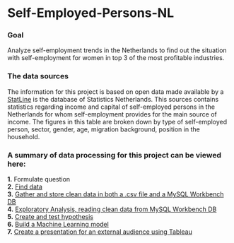 # Self-Employed-Persons-NL   

### Goal ###   
Analyze self-employment trends in the Netherlands to find out the situation with self-employment for women in top 3 of the most profitable industries.   

### The data sources ###   
The information for this project is based on open data made available by a [StatLine](https://opendata.cbs.nl/#/CBS/nl/) is the database of Statistics Netherlands. This sources contains statistics regarding income and capital of self-employed persons in the Netherlands for whom self-employment provides for the main source of income. The figures in this table are broken down by type of self-employed person, sector, gender, age, migration background, position in the household.   

### A summary of data processing for this project can be viewed here: ###   
**1.** Formulate question   
**2.** [Find data](https://opendata.cbs.nl/statline/portal.html?_la=en&_catalog=CBS&tableId=84466ENG&_theme=1070)   
**3.** [Gather and store clean data in both a .csv file and a MySQL Workbench DB](project_files/gather_data_self-employed_persons.ipynb)   
**4.** [Exploratory Analysis, reading clean data from MySQL Workbench DB](project_files/eda_self-empl.ipynb)   
**5.** [Create and test hypothesis](project_files/hypothesis_testing.ipynb)   
**6.** [Build a Machine Learning model](project_files/model.ipynb)   
**7.** [Create a presentation for an external audience using Tableau](https://public.tableau.com/app/profile/ekaterina.litvinova/viz/Self-Employed-Persons-NL/Self-Employed-Persons-NL?publish=yes)   
